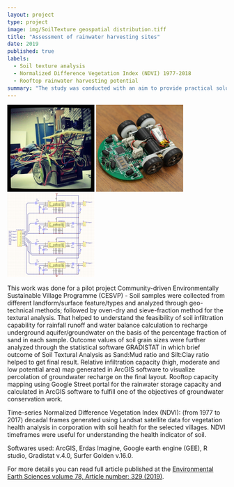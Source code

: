 ```yaml
---
layout: project
type: project
image: img/SoilTexture geospatial distribution.tiff
title: "Assessment of rainwater harvesting sites"
date: 2019
published: true
labels:
  - Soil texture analysis
  - Normalized Difference Vegetation Index (NDVI) 1977-2018
  - Rooftop rainwater harvesting potential
summary: "The study was conducted with an aim to provide practical solution for the groundwater management in villages of the North-West Delhi, India. LANDSAT remote-sensing datasets for the last four decades (1977–2018) were assessed to determine changes in vegetation cover at the selected sites."
---
```


<div class="text-center p-4">
  <img width="200px" src="../img/micromouse/micromouse-robot.png" class="img-thumbnail" >
  <img width="200px" src="../img/micromouse/micromouse-robot-2.jpg" class="img-thumbnail" >
  <img width="200px" src="../img/micromouse/micromouse-circuit.png" class="img-thumbnail" >
</div>

This work was done for a pilot project Community-driven Environmentally Sustainable Village Programme (CESVP) - Soil samples were collected from different landform/surface feature/types and analyzed through geo-technical methods; followed by oven-dry and sieve-fraction method for the textural analysis. That helped to understand the feasibility of soil infiltration capability for rainfall runoff and water balance calculation to recharge underground aquifer/groundwater on the basis of the percentage fraction of sand in each sample. Outcome values of soil grain sizes were further analyzed through the statistical software GRADISTAT in which brief outcome of Soil Textural Analysis as Sand:Mud ratio and Silt:Clay ratio helped to get final result. Relative infiltration capacity (high, moderate and low potential area) map generated in ArcGIS software to visualize percolation of groundwater recharge on the final layout. Rooftop capacity mapping using Google Street portal for the rainwater storage capacity and calculated in ArcGIS software to fulfill one of the objectives of groundwater conservation work.

Time-series Normalized Difference Vegetation Index (NDVI): (from 1977 to 2017) decadal frames generated using Landsat satellite data for vegetation health analysis in corporation with soil health for the selected villages. NDVI timeframes were useful for understanding the health indicator of soil. 

Softwares used:  ArcGIS, Erdas Imagine, Google earth engine (GEE), R studio, Gradistat v.4.0, Surfer Golden v.16.0.

For more details you can read full article published at the [Environmental Earth Sciences volume 78, Article number: 329 (2019)](https://link.springer.com/article/10.1007/s12665-019-8332-y).
